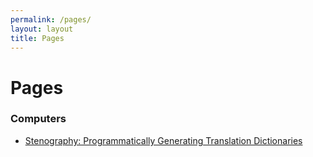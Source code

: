 ```yaml
---
permalink: /pages/
layout: layout
title: Pages
---
```


<h1 class="center"> Pages </h1>

### Computers

- [Stenography: Programmatically Generating Translation Dictionaries](http://steventammen.com/computers/input/text-and-commands/stenography/dictionary-generator/)

